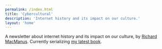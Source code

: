 ```yaml
---
permalink: /index.html
title: 'Cybercultural'
description: 'Internet history and its impact on our culture.'
layout: 'home'
---
```


A newsletter about internet history and its impact on our culture, by [Richard MacManus](/about/). Currently serializing [my latest book](/p/roadmap-bubbleblog/).
